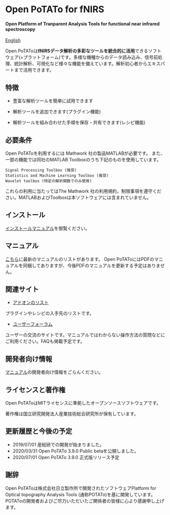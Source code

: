 # Open PoTATo for fNIRS
#### Open Platform of Tranparent Analysis Tools for functional near infrared spectroscopy

[English](/README_EN.md)

Open PoTAToは**fNIRSデータ解析の多彩なツールを統合的に活用**できるソフトウェア(=プラットフォーム)です。多様な機種からのデータ読み込み、信号前処理、統計解析、可視化など様々な機能を備えています。解析初心者からエキスパートまで活用できます。



## 特徴

* 豊富な解析ツールを簡単に試用できます

* 解析ツールを追加できます(プラグイン機能)

* 解析ツールを組み合わせた手順を保存・共有できます(レシピ機能)



## 必要条件

Open PoTAToを利用するには Mathwork 社の製品MATLABが必要です。
また、一部の機能では同社のMATLAB Toolboxのうち下記のものを使用しています。

```
Signal Processing Toolbox (推奨)
Statistics and Machine Learning Toolbox (推奨)
Wavelet toolbox (特定の解析関数でのみ使用)
```
これらの利用に当たってはThe Mathwork 社の利用規約，制限事項を遵守ください。MATLABおよびToolboxは本ソフトウェアには含まれていません。


## インストール

[インストールマニュアル](op/html/ja/install-potato.md)を御覧ください。



## マニュアル

[こちら](op/html/ja/index.md)に最新のマニュアルのリストがあります。
Open PoTAToにはPDFのマニュアルを同梱してありますが、今後PDFのマニュアルを更新する予定はありません。


## 関連サイト

- [アドオンのリスト](https://github.com/hkwgc/open-potato-add-on-lists)

プラグインやレシピの入手先のリストです。

- [ユーザーフォーラム](https://github.com/hkwgc/open-potato-forum)

ユーザーの交流のサイトです。マニュアルではわからない操作方法の質問などにご利用ください。FAQも掲載予定です。



## 開発者向け情報

[マニュアル](op/html/ja/index.md)の開発者向け情報をごらんください。

 

## ライセンスと著作権

Open PoTAToはMITライセンスに準拠したオープンソースソフトウェアです。

著作権は国立研究開発法人産業技術総合研究所が保有しています。


## 更新履歴と今後の予定
- 2019/07/01 産総研での開発が始まりました。 
- 2020/03/31 Open PoTATo 3.9.0 Public betaを公開しました。
- 2020/07/01 Open PoTATo 3.9.0 正式版リリース予定


## 謝辞

Open PoTAToは株式会社日立製作所で開発されたソフトウェアPlatform for Optical topography Analysis Tools (通称POTATo)を基に開発しています。POTAToの開発者およびご尽力いただいたご関係者の皆様に心より感謝申し上げます。






